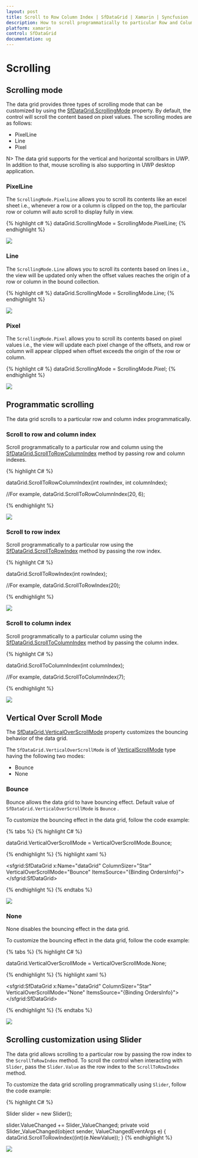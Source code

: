 ```yaml
---
layout: post
title: Scroll to Row Column Index | SfDataGrid | Xamarin | Syncfusion
description: How to scroll programmatically to particular Row and Column in a SfDataGrid.
platform: xamarin
control: SfDataGrid
documentation: ug
---
```

# Scrolling 

## Scrolling mode

The data grid provides three types of scrolling mode that can be customized by using the [SfDataGrid.ScrollingMode](http://help.syncfusion.com/cr/cref_files/xamarin/sfdatagrid/Syncfusion.SfDataGrid.XForms~Syncfusion.SfDataGrid.XForms.SfDataGrid~ScrollingMode.html) property. By default, the control will scroll the content based on pixel values. The scrolling modes are as follows: 

 * PixelLine
 * Line
 * Pixel

N> The data grid supports for the vertical and horizontal scrollbars in UWP. In addition to that, mouse scrolling is also supporting in UWP desktop application.

### PixelLine

The `ScrollingMode.PixelLine` allows you to scroll its contents like an excel sheet i.e., whenever a row or a column is clipped on the top, the particular row or column will auto scroll to display fully in view.

{% highlight c# %}
dataGrid.ScrollingMode = ScrollingMode.PixelLine; 
{% endhighlight %}

![](SfDataGrid_images/PixelLine.gif)

### Line

The `ScrollingMode.Line` allows you to scroll its contents based on lines i.e., the view will be updated only when the offset values reaches the origin of a row or column in the bound collection.

{% highlight c# %}
dataGrid.ScrollingMode = ScrollingMode.Line; 
{% endhighlight %}

![](SfDataGrid_images/Line.gif)

### Pixel

The `ScrollingMode.Pixel` allows you to scroll its contents based on pixel values i.e., the view will update each pixel change of the offsets, and row or column will appear clipped when offset exceeds the origin of the row or column.

{% highlight c# %}
dataGrid.ScrollingMode = ScrollingMode.Pixel; 
{% endhighlight %}

![](SfDataGrid_images/Pixel.gif)

## Programmatic scrolling

The data grid scrolls to a particular row and column index programmatically.

### Scroll to row and column index

Scroll programmatically to a particular row and column using the [SfDataGrid.ScrollToRowColumnIndex](http://help.syncfusion.com/cr/cref_files/xamarin/sfdatagrid/Syncfusion.SfDataGrid.XForms~Syncfusion.SfDataGrid.XForms.SfDataGrid~ScrollToRowColumnIndex.html) method by passing row and column indexes.

{% highlight C# %}

dataGrid.ScrollToRowColumnIndex(int rowIndex, int columnIndex);

//For example, 
dataGrid.ScrollToRowColumnIndex(20, 6);

{% endhighlight %}

![](SfDataGrid_images/ScrollToRowColumnIndex.gif)

### Scroll to row index

Scroll programmatically to a particular row using the [SfDataGrid.ScrollToRowIndex](http://help.syncfusion.com/cr/cref_files/xamarin/sfdatagrid/Syncfusion.SfDataGrid.XForms~Syncfusion.SfDataGrid.XForms.SfDataGrid~ScrollToRowIndex.html) method by passing the row index.

{% highlight C# %}

dataGrid.ScrollToRowIndex(int rowIndex);

//For example, 
dataGrid.ScrollToRowIndex(20);

{% endhighlight %}

![](SfDataGrid_images/ScrollToRowIndex.gif)

### Scroll to column index

Scroll programmatically to a particular column using the [SfDataGrid.ScrollToColumnIndex](http://help.syncfusion.com/cr/cref_files/xamarin/sfdatagrid/Syncfusion.SfDataGrid.XForms~Syncfusion.SfDataGrid.XForms.SfDataGrid~ScrollToColumnIndex.html) method by passing the column index.

{% highlight C# %}

dataGrid.ScrollToColumnIndex(int columnIndex);

//For example,
dataGrid.ScrollToColumnIndex(7);

{% endhighlight %}

![](SfDataGrid_images/ScrollToColumnIndex.gif)

## Vertical Over Scroll Mode

The [SfDataGrid.VerticalOverScrollMode](http://help.syncfusion.com/cr/cref_files/xamarin/sfdatagrid/Syncfusion.SfDataGrid.XForms~Syncfusion.SfDataGrid.XForms.SfDataGrid~VerticalOverScrollMode.html) property customizes the bouncing behavior of the data grid.

The `SfDataGrid.VerticalOverScrollMode` is of [VerticalScrollMode](http://help.syncfusion.com/cr/cref_files/xamarin/sfdatagrid/Syncfusion.SfDataGrid.XForms~Syncfusion.SfDataGrid.XForms.SfDataGrid~VerticalOverScrollMode.html) type having the following two modes: 

 * Bounce
 * None

### Bounce
 
Bounce allows the data grid to have bouncing effect. Default value of `SfDataGrid.VerticalOverScrollMode` is `Bounce` .

To customize the bouncing effect in the data grid, follow the code example:

{% tabs %}
{% highlight C# %}

dataGrid.VerticalOverScrollMode = VerticalOverScrollMode.Bounce;

{% endhighlight %}
{% highlight xaml %}

  <sfgrid:SfDataGrid x:Name="dataGrid"
                     ColumnSizer="Star"
                     VerticalOverScrollMode="Bounce"
                     ItemsSource="{Binding OrdersInfo}">  
  </sfgrid:SfDataGrid>

{% endhighlight %}
{% endtabs %}

![](SfDataGrid_images/VerticalOverScrollMode_Bounce.gif)

### None

None disables the bouncing effect in the data grid.

To customize the bouncing effect in the data grid, follow the code example:

{% tabs %}
{% highlight C# %}

dataGrid.VerticalOverScrollMode = VerticalOverScrollMode.None;

{% endhighlight %}
{% highlight xaml %}

  <sfgrid:SfDataGrid x:Name="dataGrid"
                     ColumnSizer="Star"
                     VerticalOverScrollMode="None"
                     ItemsSource="{Binding OrdersInfo}">  
  </sfgrid:SfDataGrid>

{% endhighlight %}
{% endtabs %}

![](SfDataGrid_images/VerticalOverScrollMode_none.gif)

## Scrolling customization using Slider

The data grid allows scrolling to a particular row by passing the row index to the `ScrollToRowIndex` method. To scroll the control when interacting with `Slider`, pass the `Slider.Value` as the row index to the `ScrollToRowIndex` method.

To customize the data grid scrolling programmatically using `Slider`, follow the code example:

{% highlight C# %}

Slider slider = new Slider();

slider.ValueChanged += Slider_ValueChanged;
private void Slider_ValueChanged(object sender, ValueChangedEventArgs e)
{
    dataGrid.ScrollToRowIndex((int)(e.NewValue));
}
{% endhighlight %}


![](SfDataGrid_images/Slider.gif)